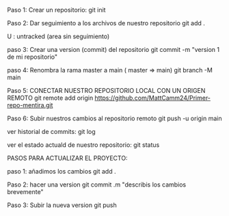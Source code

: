 Paso 1:
Crear un repositorio: git init

Paso 2:
Dar seguimiento a los archivos de nuestro repositorio
git add .

U : untracked (area sin seguimiento)

paso 3:
Crear una version (commit) del repositorio
git commit -m "version 1 de mi repositorio"

paso 4:
Renombra la rama master a main ( master => main)
git branch -M main

Paso 5:
CONECTAR NUESTRO REPOSITORIO LOCAL CON UN ORIGEN REMOTO
git remote add origin https://github.com/MattCamm24/Primer-repo-mentira.git

Paso 6:
Subir nuestros cambios al repositorio remoto
git push -u origin main


ver historial de commits:
git log

ver el estado actuald de nuestro repositorio:
git status


PASOS PARA ACTUALIZAR EL PROYECTO:

paso 1:
añadimos los cambios
git add .

Paso 2:
hacer una version
git commit .m "describis los cambios brevemente"

Paso 3:
Subir la nueva version
git push
